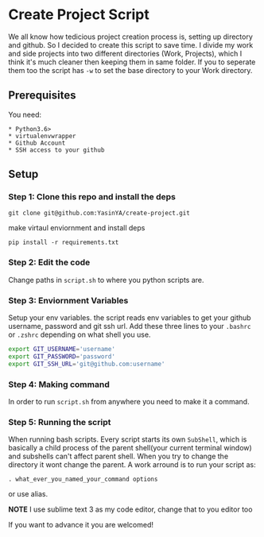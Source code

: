 # Create Project Script
We all know how tedicious project creation process is, setting up directory and github. So I decided to create this script to save time. I divide my work and side projects into two different directories (Work, Projects), which I think it's much cleaner then keeping them in same folder. If you to seperate them too the script has `-w` to set the base directory to your Work directory.

## Prerequisites

You need:

    * Python3.6>
    * virtualenvwrapper
    * Github Account
    * SSH access to your github


## Setup

### Step 1: Clone this repo and install the deps

`git clone git@github.com:YasinYA/create-project.git`

make virtaul enviornment and install deps

`pip install -r requirements.txt`

### Step 2: Edit the code

Change paths in `script.sh` to where you python scripts are.


### Step 3: Enviornment Variables

Setup your env variables. the script reads env variables to get your github username, password and git ssh url. Add these three lines to your `.bashrc` or `.zshrc` depending on what shell you use.

```bash
export GIT_USERNAME='username'
export GIT_PASSWORD='password'
export GIT_SSH_URL='git@github.com:username'
```

### Step 4: Making command

In order to run `script.sh` from anywhere you need to make it a command.

### Step 5: Running the script

When running bash scripts. Every script starts its own `SubShell`, which is basically a child process of the parent shell(your current terminal window) and subshells can't affect parent shell. When you try to change the directory it wont change the parent. A work arround is to run your script as:

`. what_ever_you_named_your_command options`

or use alias.

**NOTE** I use sublime text 3 as my code editor, change that to you editor too

If you want to advance it you are welcomed!

